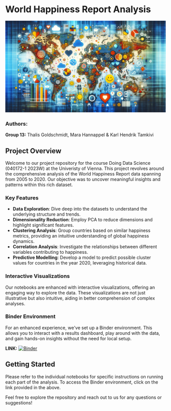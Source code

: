 # World Happiness Report Analysis

![World Happiness Data Visualization](https://github.com/khtamkivi/DDS_project_2023/blob/main/cover_image.png)

### Authors:

**Group 13:** Thalis Goldschmidt, Mara Hannappel & Karl Hendrik Tamkivi

## Project Overview

Welcome to our project repository for the course Doing Data Science (040172-1 2023W) at the Univeristy of Vienna. This project revolves around the comprehensive analysis of the World Happiness Report data spanning from 2005 to 2020. Our objective was to uncover meaningful insights and patterns within this rich dataset.

### Key Features

- **Data Exploration**: Dive deep into the datasets to understand the underlying structure and trends.
- **Dimensionality Reduction**: Employ PCA to reduce dimensions and highlight significant features.
- **Clustering Analysis**: Group countries based on similar happiness metrics, providing an intuitive understanding of global happiness dynamics.
- **Correlation Analysis**: Investigate the relationships between different variables contributing to happiness.
- **Predictive Modelling**: Develop a model to predict possible cluster values for countries in the year 2020, leveraging historical data.

### Interactive Visualizations

Our notebooks are enhanced with interactive visualizations, offering an engaging way to explore the data. These visualizations are not just illustrative but also intuitive, aiding in better comprehension of complex analyses.

### Binder Environment

For an enhanced experience, we've set up a Binder environment. This allows you to interact with a results dashboard, play around with the data, and gain hands-on insights without the need for local setup.

**LINK:** [![Binder](https://mybinder.org/badge_logo.svg)](https://mybinder.org/v2/gh/khtamkivi/DDS_project_2023/interactive_dashboard)

## Getting Started

Please refer to the individual notebooks for specific instructions on running each part of the analysis. To access the Binder environment, click on the link provided in the above.

Feel free to explore the repository and reach out to us for any questions or suggestions!

